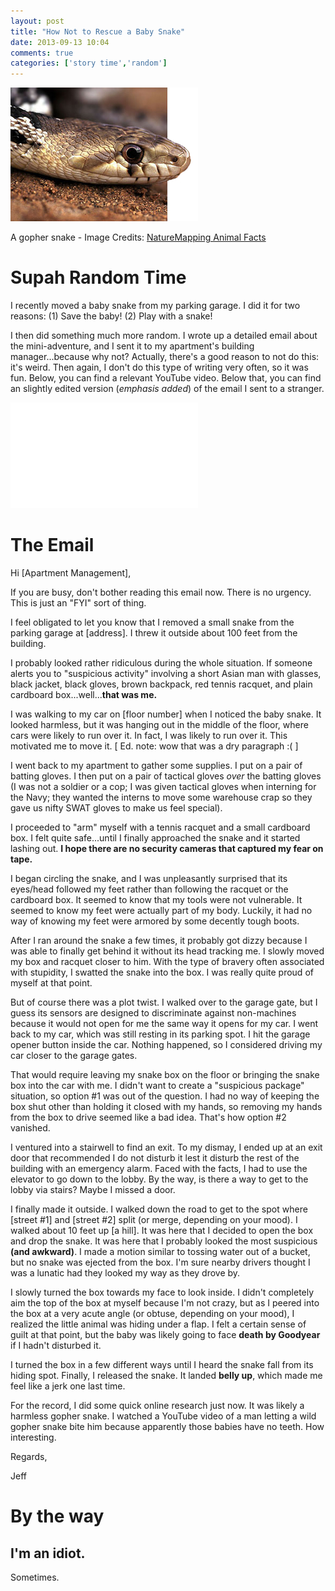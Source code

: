 ```yaml
---
layout: post
title: "How Not to Rescue a Baby Snake"
date: 2013-09-13 10:04
comments: true
categories: ['story time','random']
---
```

![a gopher snake](/images/20130913/gopher_snake_SP.jpg)

<p class='my-caption'>A gopher snake - Image Credits: <a href='http://naturemappingfoundation.org/natmap/facts/gopher_snake_712.html'>NatureMapping Animal Facts</a></p>

# Supah Random Time

I recently moved a baby snake from my parking garage. I did it for two reasons: (1) Save the baby! (2) Play with a snake!

I then did something much more random. I wrote up a detailed email about the mini-adventure, and I sent it to my apartment's building manager...because why not? Actually, there's a good reason to not do this: it's weird. Then again, I don't do this type of writing very often, so it was fun. Below, you can find a relevant YouTube video. Below that, you can find an slightly edited version (*emphasis added*) of the email I sent to a stranger.

<iframe width="300" height="169" src="//www.youtube-nocookie.com/embed/vcC9qrWZQoE" frameborder="0" allowfullscreen></iframe>

# The Email

Hi [Apartment Management],

If you are busy, don't bother reading this email now. There is no urgency. This is just an "FYI" sort of thing.

I feel obligated to let you know that I removed a small snake from the parking garage at [address]. I threw it outside about 100 feet from the building.

I probably looked rather ridiculous during the whole situation. If someone alerts you to "suspicious activity" involving a short Asian man with glasses, black jacket, black gloves, brown backpack, red tennis racquet, and plain cardboard box...well...**that was me.**

I was walking to my car on [floor number] when I noticed the baby snake. It looked harmless, but it was hanging out in the middle of the floor, where cars were likely to run over it. In fact, I was likely to run over it. This motivated me to move it.
[ Ed. note: wow that was a dry paragraph :( ]

I went back to my apartment to gather some supplies. I put on a pair of batting gloves. I then put on a pair of tactical gloves *over* the batting gloves (I was not a soldier or a cop; I was given tactical gloves when interning for the Navy; they wanted the interns to move some warehouse crap so they gave us nifty SWAT gloves to make us feel special).

I proceeded to "arm" myself with a tennis racquet and a small cardboard box. I felt quite safe...until I finally approached the snake and it started lashing out. **I hope there are no security cameras that captured my fear on tape.**

I began circling the snake, and I was unpleasantly surprised that its eyes/head followed my feet rather than following the racquet or the cardboard box. It seemed to know that my tools were not vulnerable. It seemed to know my feet were actually part of my body. Luckily, it had no way of knowing my feet were armored by some decently tough boots.

After I ran around the snake a few times, it probably got dizzy because I was able to finally get behind it without its head tracking me. I slowly moved my box and racquet closer to him. With the type of bravery often associated with stupidity, I swatted the snake into the box. I was really quite proud of myself at that point.

But of course there was a plot twist. I walked over to the garage gate, but I guess its sensors are designed to discriminate against non-machines because it would not open for me the same way it opens for my car. I went back to my car, which was still resting in its parking spot. I hit the garage opener button inside the car. Nothing happened, so I considered driving my car closer to the garage gates.

That would require leaving my snake box on the floor or bringing the snake box into the car with me. I didn't want to create a "suspicious package" situation, so option #1 was out of the question. I had no way of keeping the box shut other than holding it closed with my hands, so removing my hands from the box to drive seemed like a bad idea. That's how option #2 vanished.

I ventured into a stairwell to find an exit. To my dismay, I ended up at an exit door that recommended I do not disturb it lest it disturb the rest of the building with an emergency alarm. Faced with the facts, I had to use the elevator to go down to the lobby. By the way, is there a way to get to the lobby via stairs? Maybe I missed a door.

I finally made it outside. I walked down the road to get to the spot where [street #1] and [street #2] split (or merge, depending on your mood). I walked about 10 feet up [a hill]. It was here that I decided to open the box and drop the snake. It was here that I probably looked the most suspicious **(and awkward)**. I made a motion similar to tossing water out of a bucket, but no snake was ejected from the box. I'm sure nearby drivers thought I was a lunatic had they looked my way as they drove by.

I slowly turned the box towards my face to look inside. I didn't completely aim the top of the box at myself because I'm not crazy, but as I peered into the box at a very acute angle (or obtuse, depending on your mood), I realized the little animal was hiding under a flap. I felt a certain sense of guilt at that point, but the baby was likely going to face **death by Goodyear** if I hadn't disturbed it.

I turned the box in a few different ways until I heard the snake fall from its hiding spot. Finally, I released the snake. It landed **belly up**, which made me feel like a jerk one last time.

For the record, I did some quick online research just now. It was likely a harmless gopher snake. I watched a YouTube video of a man letting a wild gopher snake bite him because apparently those babies have no teeth. How interesting.

Regards,

Jeff

# By the way

## I'm an idiot.
Sometimes.